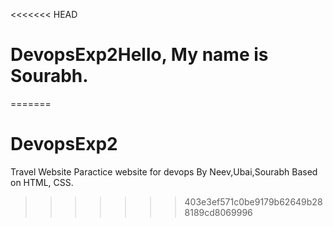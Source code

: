 <<<<<<< HEAD
# DevopsExp2Hello, My name is Sourabh.
=======
# DevopsExp2
Travel Website
Paractice website for devops
By Neev,Ubai,Sourabh
Based on HTML, CSS.
>>>>>>> 403e3ef571c0be9179b62649b288189cd8069996
